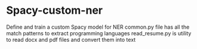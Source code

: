 # Spacy-custom-ner
Define and train a custom Spacy model for NER
common.py file has all the match patterns to extract programming languages
read_resume.py is utility to read docx and pdf files and convert them into text

